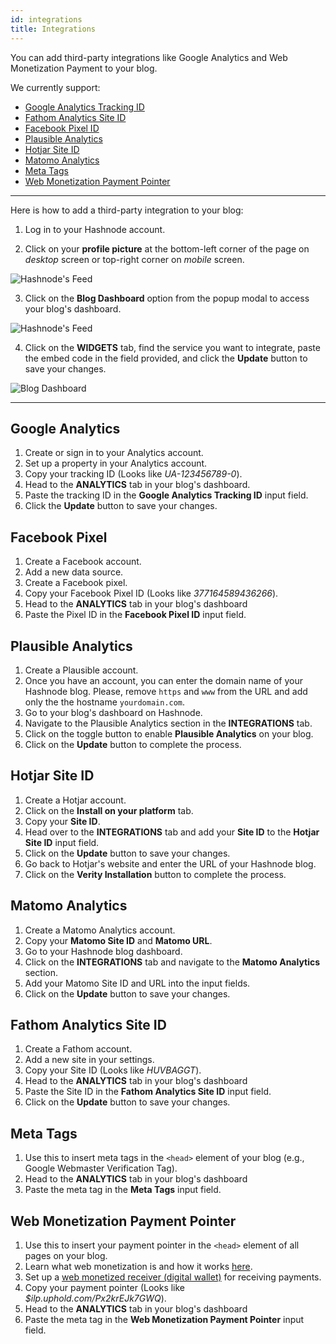 ```yaml
---
id: integrations
title: Integrations
---
```


You can add third-party integrations like Google Analytics and Web Monetization Payment to your blog.

We currently support:

- [Google Analytics Tracking ID](https://analytics.google.com/analytics/web/provision/#/provision)
- [Fathom Analytics Site ID](https://usefathom.com/)
- [Facebook Pixel ID](https://web.facebook.com/business/help/314143995668266?id=1205376682832142)
- [Plausible Analytics](https://plausible.io/)
- [Hotjar Site ID](https://www.hotjar.com/)
- [Matomo Analytics](https://matomo.org/)
- [Meta Tags](https://www.wordstream.com/meta-tags)
- [Web Monetization Payment Pointer](https://webmonetization.org/)

---

Here is how to add a third-party integration to your blog:

1. Log in to your Hashnode account.

2. Click on your **profile picture** at the bottom-left corner of the page on *desktop* screen or top-right corner on *mobile* screen.

![Hashnode's Feed](https://cdn.hashnode.com/res/hashnode/image/upload/v1600711465204/4Mb1R5qj8.png)

3. Click on the **Blog Dashboard** option from the popup modal to access your blog's dashboard.

![Hashnode's Feed](https://cdn.hashnode.com/res/hashnode/image/upload/v1601380906521/1QhsZ20tP.png)

4. Click on the **WIDGETS** tab, find the service you want to integrate, paste the embed code in the field provided, and click the **Update** button to save your changes.

![Blog Dashboard](https://cdn.hashnode.com/res/hashnode/image/upload/v1611068792880/ItdoMuIoC.png)

---

## Google Analytics

1. Create or sign in to your Analytics account.
2. Set up a property in your Analytics account.
3. Copy your tracking ID (Looks like *UA-123456789-0*).
4. Head to the **ANALYTICS** tab in your blog's dashboard.
5. Paste the tracking ID in the **Google Analytics Tracking ID** input field.
6. Click the **Update** button to save your changes.

## Facebook Pixel

1. Create a Facebook account.
2. Add a new data source.
3. Create a Facebook pixel.
4. Copy your Facebook Pixel ID (Looks like *377164589436266*).
5. Head to the **ANALYTICS** tab in your blog's dashboard
6. Paste the Pixel ID in the **Facebook Pixel ID** input field.

## Plausible Analytics

1. Create a Plausible account.
2. Once you have an account, you can enter the domain name of your Hashnode blog. Please, remove `https` and `www` from the URL and add only the the hostname `yourdomain.com`.
3. Go to your blog's dashboard on Hashnode.
4. Navigate to the Plausible Analytics section in the **INTEGRATIONS** tab. 
5. Click on the toggle button to enable **Plausible Analytics** on your blog.
6. Click on the **Update** button to complete the process. 

## Hotjar Site ID

1. Create a Hotjar account.
2. Click on the **Install on your platform** tab.
3. Copy your **Site ID**.
4. Head over to the **INTEGRATIONS** tab and add your **Site ID** to the **Hotjar Site ID** input field.
5. Click on the **Update** button to save your changes.
6. Go back to Hotjar's website and enter the URL of your Hashnode blog. 
7. Click on the **Verity Installation** button to complete the process.

## Matomo Analytics

1. Create a Matomo Analytics account.
2. Copy your **Matomo Site ID** and **Matomo URL**. 
3. Go to your Hashnode blog dashboard. 
4. Click on the **INTEGRATIONS** tab and navigate to the **Matomo Analytics** section. 
5. Add your Matomo Site ID and URL into the input fields.
6. Click on the **Update** button to save your changes.

## Fathom Analytics Site ID

1. Create a Fathom account.
2. Add a new site in your settings.
3. Copy your Site ID (Looks like *HUVBAGGT*).
5. Head to the **ANALYTICS** tab in your blog's dashboard
6. Paste the Site ID in the **Fathom Analytics Site ID** input field.
7. Click on the **Update** button to save your changes.

## Meta Tags

1. Use this to insert meta tags in the `<head>` element of your blog (e.g., Google Webmaster Verification Tag).
2. Head to the **ANALYTICS** tab in your blog's dashboard
3. Paste the meta tag in the **Meta Tags** input field.

## Web Monetization Payment Pointer

1. Use this to insert your payment pointer in the `<head>` element of all pages on your blog.
2. Learn what web monetization is and how it works [here](https://webmonetization.org/).
3. Set up a [web monetized receiver (digital wallet)](https://webmonetization.org/docs/ilp-wallets) for receiving payments.
4. Copy your payment pointer (Looks like *$ilp.uphold.com/Px2krEJk7GWQ*).
5. Head to the **ANALYTICS** tab in your blog's dashboard
6. Paste the meta tag in the **Web Monetization Payment Pointer** input field.